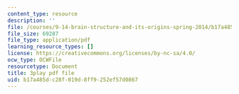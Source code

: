 ```yaml
---
content_type: resource
description: ''
file: /courses/9-14-brain-structure-and-its-origins-spring-2014/b17a485dc28f019d8ff9252ef57d0867_555129.pdf
file_size: 69287
file_type: application/pdf
learning_resource_types: []
license: https://creativecommons.org/licenses/by-nc-sa/4.0/
ocw_type: OCWFile
resourcetype: Document
title: 3play pdf file
uid: b17a485d-c28f-019d-8ff9-252ef57d0867
---
```

